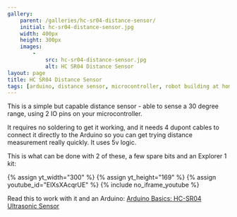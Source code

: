 ```yaml
---
gallery:
    parent: /galleries/hc-sr04-distance-sensor/
    initial: hc-sr04-distance-sensor.jpg
    width: 400px
    height: 300px
    images:
        -
            src: hc-sr04-distance-sensor.jpg
            alt: HC SR04 Distance Sensor
layout: page
title: HC SR04 Distance Sensor
tags: [arduino, distance sensor, microcontroller, robot building at home, robotics at home, sonar ranger module]
---
```

This is a simple but capable distance sensor - able to sense a 30 degree range, using 2 IO pins on your microcontroller.

It requires no soldering to get it working, and it needs 4 dupont cables to connect it directly to the Arduino so you can get trying distance measurement really quickly. It uses 5v logic.

This is what can be done with 2 of these, a few spare bits and an Explorer 1 kit:

{% assign yt_width="300" %}
{% assign yt_height="169" %}
{% assign youtube_id="ElXsXAcqrUE" %}
{% include no_iframe_youtube %}

Read this to work with it and an Arduino: [Arduino Basics: HC-SR04 Ultrasonic Sensor](http://arduinobasics.blogspot.co.uk/2012/11/arduinobasics-hc-sr04-ultrasonic-sensor.html)
